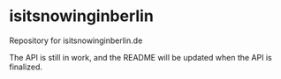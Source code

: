 isitsnowinginberlin
===================

Repository for isitsnowinginberlin.de

The API is still in work, and the README will be updated when the API is finalized.
